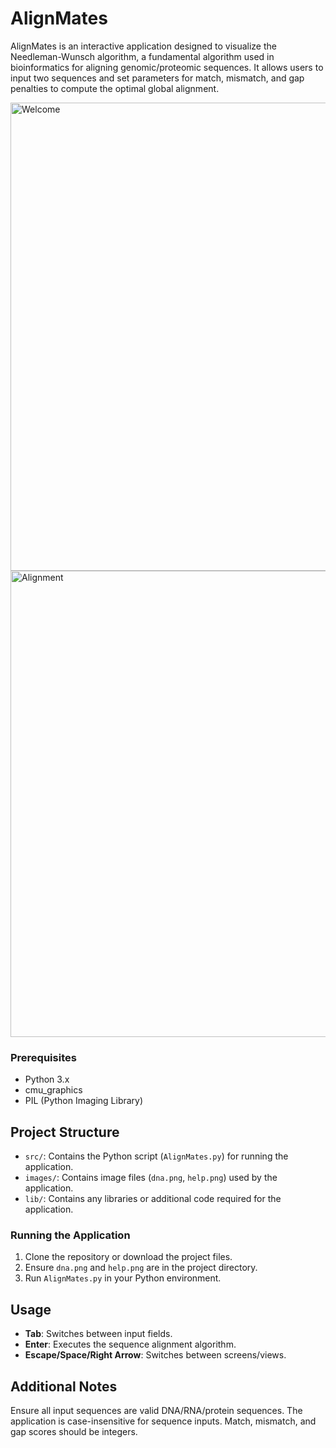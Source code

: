 # AlignMates
AlignMates is an interactive application designed to visualize the Needleman-Wunsch algorithm, a fundamental algorithm used in bioinformatics for aligning genomic/proteomic sequences. It allows users to input two sequences and set parameters for match, mismatch, and gap penalties to compute the optimal global alignment.

<img width="749" alt="Welcome" src="https://github.com/Shloka12/AlignMates/assets/67782856/845cc28d-1f2b-410a-a56f-6094752a3ed5">

<img width="746" alt="Alignment" src="https://github.com/Shloka12/AlignMates/assets/67782856/87b94a97-0fcf-474e-92ca-15e83a2094fe">


### Prerequisites
- Python 3.x
- cmu_graphics
- PIL (Python Imaging Library)

## Project Structure
- `src/`: Contains the Python script (`AlignMates.py`) for running the application.
- `images/`: Contains image files (`dna.png`, `help.png`) used by the application.
- `lib/`: Contains any libraries or additional code required for the application.

### Running the Application
1. Clone the repository or download the project files.
2. Ensure `dna.png` and `help.png` are in the project directory.
3. Run `AlignMates.py` in your Python environment.

## Usage
- **Tab**: Switches between input fields.
- **Enter**: Executes the sequence alignment algorithm.
- **Escape/Space/Right Arrow**: Switches between screens/views.

## Additional Notes
Ensure all input sequences are valid DNA/RNA/protein sequences. The application is case-insensitive for sequence inputs. Match, mismatch, and gap scores should be integers.


